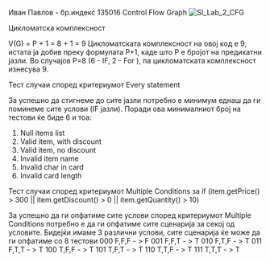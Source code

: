 Иван Павлов - бр.индекс 135016
Control Flow Graph
![SI_Lab_2_CFG](https://github.com/user-attachments/assets/6c7105d7-b691-455e-9704-d6e7d33de273)

Цикломатска комплексност

V(G) = P + 1 = 8 + 1 = 9
Цикломатската комплексност на овој код е 9, истата ја добив преку формулата P+1, каде што P е бројот на предикатни јазли. Во случајoв P=8 (6 - IF, 2 - For ), па цикломатската комплексност изнесува 9.

Тест случаи според критериумот Every statement

За успешно да стигнеме до сите јазли потребно е минимум еднаш да ги поминеме сите услови (IF јазли). Поради ова минималниот број на тестови ќе биде 6 и тоа:
  1. Null items list
  2. Valid item, with discount
  3. Valid item, no discount
  4. Invalid item name
  5. Invalid char in card
  6. Invalid card length

Тест случаи според критериумот Multiple Conditions за if (item.getPrice() > 300 || item.getDiscount() > 0 || item.getQuantity() > 10)

За успешно да ги опфатиме сите услови според критериумот Multiple Conditions потребно е да ги опфатиме сите сценарија за секој од условите. Бидејќи имаме 3 различни услови, сите сценарија ќе може да ги опфатиме со 8 тестови
000 F,F,F - > F
001 F,F,T - > T
010 F,T,F - > T
011 F,T,T - > T
100 T,F,F - > T
101 T,F,T - > T
110 T,T,F - > T
111 T,T,T - > T

